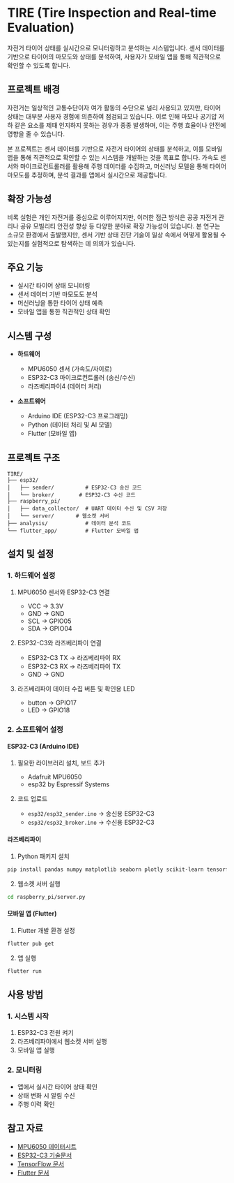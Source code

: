 # TIRE (Tire Inspection and Real-time Evaluation)

자전거 타이어 상태를 실시간으로 모니터링하고 분석하는 시스템입니다. 센서 데이터를 기반으로 타이어의 마모도와 상태를 분석하여, 사용자가 모바일 앱을 통해 직관적으로 확인할 수 있도록 합니다.

## 프로젝트 배경

자전거는 일상적인 교통수단이자 여가 활동의 수단으로 널리 사용되고 있지만, 타이어 상태는 대부분 사용자 경험에 의존하여 점검되고 있습니다. 이로 인해 마모나 공기압 저하 같은 요소를 제때 인지하지 못하는 경우가 종종 발생하며, 이는 주행 효율이나 안전에 영향을 줄 수 있습니다.

본 프로젝트는 센서 데이터를 기반으로 자전거 타이어의 상태를 분석하고, 이를 모바일 앱을 통해 직관적으로 확인할 수 있는 시스템을 개발하는 것을 목표로 합니다. 가속도 센서와 마이크로컨트롤러를 활용해 주행 데이터를 수집하고, 머신러닝 모델을 통해 타이어 마모도를 추정하며, 분석 결과를 앱에서 실시간으로 제공합니다.

## 확장 가능성

비록 실험은 개인 자전거를 중심으로 이루어지지만, 이러한 접근 방식은 공공 자전거 관리나 공유 모빌리티 안전성 향상 등 다양한 분야로 확장 가능성이 있습니다. 본 연구는 소규모 환경에서 출발했지만, 센서 기반 상태 진단 기술이 일상 속에서 어떻게 활용될 수 있는지를 실험적으로 탐색하는 데 의의가 있습니다.

## 주요 기능

- 실시간 타이어 상태 모니터링
- 센서 데이터 기반 마모도도 분석
- 머신러닝을 통한 타이어 상태 예측
- 모바일 앱을 통한 직관적인 상태 확인

## 시스템 구성
- **하드웨어**
  - MPU6050 센서 (가속도/자이로)
  - ESP32-C3 마이크로컨트롤러 (송신/수신)
  - 라즈베리파이4 (데이터 처리)

- **소프트웨어**
  - Arduino IDE (ESP32-C3 프로그래밍)
  - Python (데이터 처리 및 AI 모델)
  - Flutter (모바일 앱)

## 프로젝트 구조
```
TIRE/
├── esp32/
│   ├── sender/          # ESP32-C3 송신 코드
│   └── broker/        # ESP32-C3 수신 코드
├── raspberry_pi/
│   ├── data_collector/  # UART 데이터 수신 및 CSV 저장
│   └── server/       # 웹소켓 서버
├── analysis/            # 데이터 분석 코드
└── flutter_app/         # Flutter 모바일 앱
```

## 설치 및 설정

### 1. 하드웨어 설정
1. MPU6050 센서와 ESP32-C3 연결
   - VCC → 3.3V
   - GND → GND
   - SCL → GPIO05
   - SDA → GPIO04

2. ESP32-C3와 라즈베리파이 연결
   - ESP32-C3 TX → 라즈베리파이 RX
   - ESP32-C3 RX → 라즈베리파이 TX
   - GND → GND

3. 라즈베리파이 데이터 수집 버튼 및 확인용 LED
   - button → GPIO17
   - LED → GPIO18

### 2. 소프트웨어 설정

#### ESP32-C3 (Arduino IDE)
1. 필요한 라이브러리 설치, 보드 추가
   - Adafruit MPU6050
   - esp32 by Espressif Systems

2. 코드 업로드
   - `esp32/esp32_sender.ino` → 송신용 ESP32-C3
   - `esp32/esp32_broker.ino` → 수신용 ESP32-C3

#### 라즈베리파이
1. Python 패키지 설치
```bash
pip install pandas numpy matplotlib seaborn plotly scikit-learn tensorflow joblib websockets
```

2. 웹소켓 서버 실행
```bash
cd raspberry_pi/server.py
```

#### 모바일 앱 (Flutter)
1. Flutter 개발 환경 설정
```bash
flutter pub get
```

2. 앱 실행
```bash
flutter run
```

## 사용 방법

### 1. 시스템 시작
1. ESP32-C3 전원 켜기
2. 라즈베리파이에서 웹소켓 서버 실행
3. 모바일 앱 실행

### 2. 모니터링
- 앱에서 실시간 타이어 상태 확인
- 상태 변화 시 알림 수신
- 주행 이력 확인

## 참고 자료
- [MPU6050 데이터시트](https://invensense.tdk.com/wp-content/uploads/2015/02/MPU-6000-Datasheet1.pdf)
- [ESP32-C3 기술문서](https://www.espressif.com/en/products/socs/esp32-c3)
- [TensorFlow 문서](https://www.tensorflow.org/)
- [Flutter 문서](https://flutter.dev/docs) 
